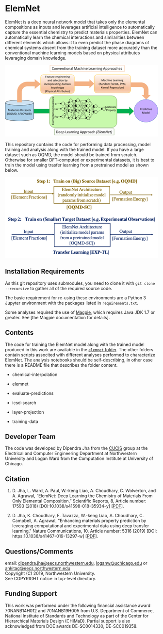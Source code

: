 # ElemNet

ElemNet is a deep neural network model that takes only the elemental compositions as inputs and leverages artificial intelligence to automatically capture the essential chemistry to predict materials properties. ElemNet can automatically learn the chemical interactions and similarities between different elements which allows it to even predict the phase diagrams of chemical systems absent from the training dataset more accurately than the conventional machine learning models based on physical attributes levaraging domain knowledge.

<p align="center">
  <img src="images/oqmd_approach.png" width="600">
</p>


This repository contains the code for performing data processing, model training and analysis along with the trained model. If you have a large dataset such as OQMD, the model should be trained from scratch. Otherwise for smaller DFT-computed or experimental datasets, it is best to train the model using trasfer learning from a pretrained model as shown below.

<p align="center">
  <img src="images/ElemNet-TL.png" width="600">
</p>

## Installation Requirements

As this git repository uses submodules, you need to clone it with `git clone --recursive` to gather all of the required source code.

The basic requirement for re-using these environments are a Python 3 Jupyter environment with the packages listed in `requirements.txt`.

Some analyses required the use of [Magpie](https://bitbucket.org/wolverton/magpie), which requires Java JDK 1.7 or greater.
See [the Magpie documentation for details].

## Contents

The code for training the ElemNet model along with the trained model produced in this work are available in the [`elemnet` folder](./elemnet). The other folders contain scripts associted with different analyses performed to characterize ElemNet. The analysis notebooks should be self-describing, in other case there is a README file that describes the folder content.

* chemical-interpolation

* elemnet

* evaluate-predictions

* icsd-search

* layer-projection

* training-data

## Developer Team

The code was developed by Dipendra Jha from the <a href="http://cucis.ece.northwestern.edu/">CUCIS</a> group at the Electrical and Computer Engineering Department at Northwestern University and Logan Ward from the Computation Institute at University of Chicago.



## Citation

1. D. Jha, L. Ward, A. Paul, W.-keng Liao, A. Choudhary, C. Wolverton, and A. Agrawal, “ElemNet: Deep Learning the Chemistry of Materials From Only Elemental Composition,” Scientific Reports, 8, Article number: 17593 (2018) [DOI:10.1038/s41598-018-35934-y]  [<a href="https://www.nature.com/articles/s41598-018-35934-y">PDF</a>].

2. D. Jha, K. Choudhary, F. Tavazza, W.-keng Liao, A. Choudhary, C. Campbell, A. Agrawal, "Enhancing materials property prediction by leveraging computational and experimental data using deep transfer learning," Nature Communications, 10, Article number: 5316 (2019) [DOI: https:10.1038/s41467-019-13297-w] [<a href="https://www.nature.com/articles/s41467-019-13297-w">PDF</a>].

## Questions/Comments

email: dipendra.jha@eecs.northwestern.edu, loganw@uchicago.edu or ankitag@eecs.northwestern.edu</br>
Copyright (C) 2019, Northwestern University.<br/>
See COPYRIGHT notice in top-level directory.


## Funding Support

This work was performed under the following financial assistance award 70NANB14H012 and 70NANB19H005 from U.S. Department of Commerce, National Institute of Standards and Technology as part of the Center for Hierarchical Materials Design (CHiMaD). Partial support is also acknowledged from DOE awards DE-SC0014330, DE-SC0019358.
